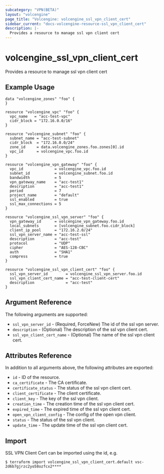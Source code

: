 ```yaml
---
subcategory: "VPN(BETA)"
layout: "volcengine"
page_title: "Volcengine: volcengine_ssl_vpn_client_cert"
sidebar_current: "docs-volcengine-resource-ssl_vpn_client_cert"
description: |-
  Provides a resource to manage ssl vpn client cert
---
```

# volcengine_ssl_vpn_client_cert
Provides a resource to manage ssl vpn client cert
## Example Usage
```hcl
data "volcengine_zones" "foo" {
}

resource "volcengine_vpc" "foo" {
  vpc_name   = "acc-test-vpc"
  cidr_block = "172.16.0.0/16"
}

resource "volcengine_subnet" "foo" {
  subnet_name = "acc-test-subnet"
  cidr_block  = "172.16.0.0/24"
  zone_id     = data.volcengine_zones.foo.zones[0].id
  vpc_id      = volcengine_vpc.foo.id
}

resource "volcengine_vpn_gateway" "foo" {
  vpc_id              = volcengine_vpc.foo.id
  subnet_id           = volcengine_subnet.foo.id
  bandwidth           = 5
  vpn_gateway_name    = "acc-test1"
  description         = "acc-test1"
  period              = 7
  project_name        = "default"
  ssl_enabled         = true
  ssl_max_connections = 5
}

resource "volcengine_ssl_vpn_server" "foo" {
  vpn_gateway_id      = volcengine_vpn_gateway.foo.id
  local_subnets       = [volcengine_subnet.foo.cidr_block]
  client_ip_pool      = "172.16.2.0/24"
  ssl_vpn_server_name = "acc-test-ssl"
  description         = "acc-test"
  protocol            = "UDP"
  cipher              = "AES-128-CBC"
  auth                = "SHA1"
  compress            = true
}

resource "volcengine_ssl_vpn_client_cert" "foo" {
  ssl_vpn_server_id        = volcengine_ssl_vpn_server.foo.id
  ssl_vpn_client_cert_name = "acc-test-client-cert"
  description              = "acc-test"
}
```
## Argument Reference
The following arguments are supported:
* `ssl_vpn_server_id` - (Required, ForceNew) The id of the ssl vpn server.
* `description` - (Optional) The description of the ssl vpn client cert.
* `ssl_vpn_client_cert_name` - (Optional) The name of the ssl vpn client cert.

## Attributes Reference
In addition to all arguments above, the following attributes are exported:
* `id` - ID of the resource.
* `ca_certificate` - The CA certificate.
* `certificate_status` - The status of the ssl vpn client cert.
* `client_certificate` - The client certificate.
* `client_key` - The key of the ssl vpn client.
* `creation_time` - The creation time of the ssl vpn client cert.
* `expired_time` - The expired time of the ssl vpn client cert.
* `open_vpn_client_config` - The config of the open vpn client.
* `status` - The status of the ssl vpn client.
* `update_time` - The update time of the ssl vpn client cert.


## Import
SSL VPN Client Cert can be imported using the id, e.g.
```
$ terraform import volcengine_ssl_vpn_client_cert.default vsc-2d6b7gjrzc2yo58ozfcx2****
```

